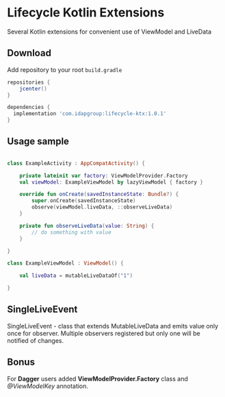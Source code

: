 Lifecycle Kotlin Extensions
============

Several Kotlin extensions for convenient use of ViewModel and LiveData

Download
--------

Add repository to your root `build.gradle`

```groovy
repositories {
    jcenter()
}
```


```groovy
dependencies {
  implementation 'com.idapgroup:lifecycle-ktx:1.0.1'
}
```


Usage sample
-------------

```kotlin

class ExampleActivity : AppCompatActivity() {

    private lateinit var factory: ViewModelProvider.Factory
    val viewModel: ExampleViewModel by lazyViewModel { factory }

    override fun onCreate(savedInstanceState: Bundle?) {
        super.onCreate(savedInstanceState)
        observe(viewModel.liveData, ::observeLiveData)
    }

    private fun observeLiveData(value: String) {
        // do something with value
    }

}

class ExampleViewModel : ViewModel() {

    val liveData = mutableLiveDataOf("1")

}

```

SingleLiveEvent
----------------

SingleLiveEvent - class that extends MutableLiveData and emits value only once for observer.
Multiple observers registered but only one will be notified of changes.


Bonus
-------------

For __Dagger__ users added __ViewModelProvider.Factory__ class and _@ViewModelKey_ annotation.

